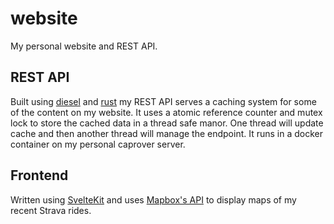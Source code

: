 # website

My personal website and REST API.

## REST API

Built using [diesel](https://diesel.rs/) and [rust](https://www.rust-lang.org/) my REST API serves a caching system for some of the content on my website. It uses a atomic reference counter and mutex lock to store the cached data in a thread safe manor. One thread will update cache and then another thread will manage the endpoint. It runs in a docker container on my personal caprover server.

## Frontend

Written using [SvelteKit](https://kit.svelte.dev/) and uses [Mapbox's API](https://www.mapbox.com/) to display maps of my recent Strava rides.
